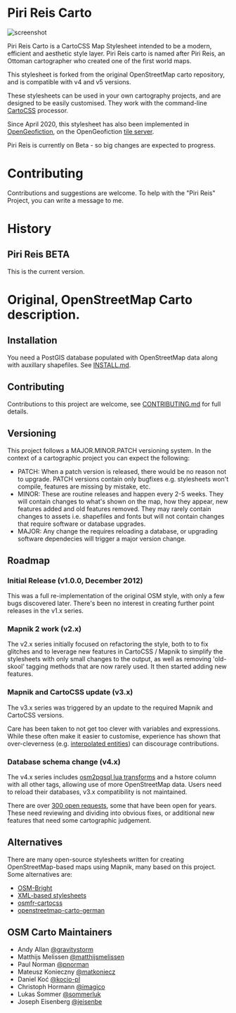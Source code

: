 # Piri Reis Carto

![screenshot](https://raw.github.com/gravitystorm/openstreetmap-carto/master/preview.png)

Piri Reis Carto is a CartoCSS Map Stylesheet intended to be a modern, efficient and aesthetic style layer. 
Piri Reis carto is named after Piri Reis, an Ottoman cartographer who created one of the first world maps. 

This stylesheet is forked from the original OpenStreetMap carto repository, and is compatible with v4 and v5 versions. 

These stylesheets can be used in your own cartography projects, and are designed
to be easily customised. They work with the command-line [CartoCSS](https://github.com/mapbox/carto) processor.

Since April 2020, this stylesheet has also been implemented in [OpenGeofiction](https://www.opengeofiction.net), on the OpenGeofiction [tile server](https://tile.opengeofiction.net/util/ogfcarto.html?map=C/5/31.39116/71.27930).

Piri Reis is currently on Beta - so big changes are expected to progress.

# Contributing

Contributions and suggestions are welcome. To help with the "Piri Reis" Project, you can write a message to me.

# History

## Piri Reis BETA
This is the current version.

# Original, OpenStreetMap Carto description.

## Installation

You need a PostGIS database populated with OpenStreetMap data along with auxillary shapefiles.
See [INSTALL.md](INSTALL.md).

## Contributing

Contributions to this project are welcome, see [CONTRIBUTING.md](CONTRIBUTING.md)
for full details.

## Versioning

This project follows a MAJOR.MINOR.PATCH versioning system. In the context of a
cartographic project you can expect the following:

* PATCH: When a patch version is released, there would be no reason not to
  upgrade. PATCH versions contain only bugfixes e.g. stylesheets won't compile,
  features are missing by mistake, etc.
* MINOR: These are routine releases and happen every 2-5 weeks. They will
  contain changes to what's shown on the map, how they appear, new features
  added and old features removed. They may rarely contain changes to assets i.e.
  shapefiles and fonts but will not contain changes that require software or
  database upgrades.
* MAJOR: Any change the requires reloading a database, or upgrading software
  dependecies will trigger a major version change.

## Roadmap

### Initial Release (v1.0.0, December 2012)

This was a full re-implementation of the original OSM style, with only a few bugs discovered later. There's been
no interest in creating further point releases in the v1.x series.

### Mapnik 2 work (v2.x)

The v2.x series initially focused on refactoring the style, both to to fix
glitches and to leverage new features in CartoCSS / Mapnik to simplify the
stylesheets with only small changes to the output, as well as removing 'old-skool'
tagging methods that are now rarely used. It then started adding new features.

### Mapnik and CartoCSS update (v3.x)

The v3.x series was triggered by an update to the required Mapnik and CartoCSS
versions.

Care has been taken to not get too clever with variables and expressions. While
these often make it easier to customise, experience has shown that over-cleverness
(e.g. [interpolated entities][cleverness]) can discourage contributions.

[issues]: https://github.com/gravitystorm/openstreetmap-carto/issues
[cleverness]: https://github.com/openstreetmap/mapnik-stylesheets/blob/master/inc/settings.xml.inc.template#L16

### Database schema change (v4.x)

The v4.x series includes [osm2pgsql lua transforms](https://github.com/openstreetmap/osm2pgsql/blob/master/docs/lua.md)
and a hstore column with all other tags, allowing use of more OpenStreetMap data. Users need
to reload their databases, v3.x compatibility is not maintained.

There are over [300 open requests][issues], some that have been open for years.
These need reviewing and dividing into obvious fixes, or additional new features
that need some cartographic judgement.

## Alternatives

There are many open-source stylesheets written for creating OpenStreetMap-based
maps using Mapnik, many based on this project. Some alternatives are:

* [OSM-Bright](https://github.com/mapbox/osm-bright)
* [XML-based stylesheets](https://trac.openstreetmap.org/browser/subversion/applications/rendering/mapnik)
* [osmfr-cartocss](https://github.com/cquest/osmfr-cartocss)
* [openstreetmap-carto-german](https://github.com/giggls/openstreetmap-carto-de)

## OSM Carto Maintainers

* Andy Allan [@gravitystorm](https://github.com/gravitystorm/)
* Matthijs Melissen [@matthijsmelissen](https://github.com/matthijsmelissen/)
* Paul Norman [@pnorman](https://github.com/pnorman/)
* Mateusz Konieczny [@matkoniecz](https://github.com/matkoniecz/)
* Daniel Koć [@kocio-pl](https://github.com/kocio-pl)
* Christoph Hormann [@imagico](https://github.com/imagico)
* Lukas Sommer [@sommerluk](https://github.com/sommerluk)
* Joseph Eisenberg [@jeisenbe](https://github.com/jeisenbe)
